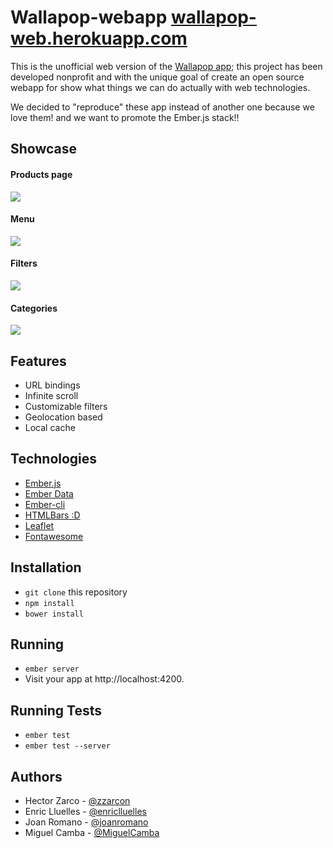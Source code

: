 # Wallapop-webapp [wallapop-web.herokuapp.com](http://wallapop-web.herokuapp.com)
This is the unofficial web version of the [Wallapop app](http://wallapop.com); this project has been developed nonprofit and with the unique goal of create an open source webapp for show what things we can do actually with web technologies.

We decided to "reproduce" these app instead of another one because we love them! and we want to promote the Ember.js stack!!


## Showcase
#### Products page
![](https://raw.github.com/zzarcon/wallapop-webapp/master/showcase/infinite-scroll.gif)
#### Menu
![](https://raw.github.com/zzarcon/wallapop-webapp/master/showcase/menu.gif)
#### Filters
![](https://raw.github.com/zzarcon/wallapop-webapp/master/showcase/filters.gif)
#### Categories
![](https://raw.github.com/zzarcon/wallapop-webapp/master/showcase/categories.gif)

## Features
- URL bindings
- Infinite scroll
- Customizable filters
- Geolocation based
- Local cache

## Technologies
* [Ember.js](http://emberjs.com/)
* [Ember Data](https://github.com/emberjs/data)
* [Ember-cli](http://www.ember-cli.com/)
* [HTMLBars :D](https://github.com/tildeio/htmlbars)
* [Leaflet](https://github.com/gabesmed/ember-leaflet)
* [Fontawesome](http://fortawesome.github.io/Font-Awesome/)

## Installation

* `git clone` this repository
* `npm install`
* `bower install`

## Running

* `ember server`
* Visit your app at http://localhost:4200.

## Running Tests

* `ember test`
* `ember test --server`

## Authors
* Hector Zarco - [@zzarcon](https://www.twitter.com/zzarcon)
* Enric Lluelles - [@enriclluelles](https://www.twitter.com/enriclluelles)
* Joan Romano - [@joanromano](https://www.twitter.com/joanromano)
* Miguel Camba - [@MiguelCamba](https://www.twitter.com/MiguelCamba)